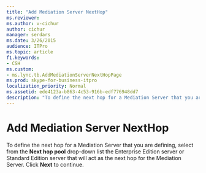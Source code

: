 ```yaml
---
title: "Add Mediation Server NextHop"
ms.reviewer: 
ms.author: v-cichur
author: cichur
manager: serdars
ms.date: 3/26/2015
audience: ITPro
ms.topic: article
f1.keywords:
- CSH
ms.custom:
- ms.lync.tb.AddMediationServerNextHopPage
ms.prod: skype-for-business-itpro
localization_priority: Normal
ms.assetid: ede4123a-b863-4c53-916b-edf776948dd7
description: "To define the next hop for a Mediation Server that you are defining, select from the Next hop pool drop-down list the Enterprise Edition server or Standard Edition server that will act as the next hop for the Mediation Server. Click Next to continue."
---
```


# Add Mediation Server NextHop
 
To define the next hop for a Mediation Server that you are defining, select from the **Next hop pool** drop-down list the Enterprise Edition server or Standard Edition server that will act as the next hop for the Mediation Server. Click **Next** to continue.
  

